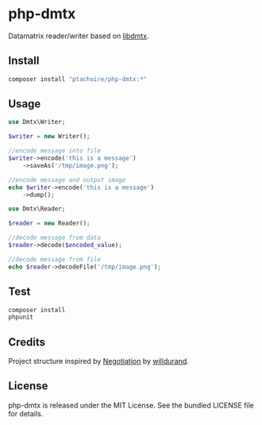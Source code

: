 # php-dmtx

Datamatrix reader/writer based on [libdmtx](http://www.libdmtx.org/).

## Install

```sh
composer install "ptachoire/php-dmtx:*"
```

## Usage

```php
use Dmtx\Writer;

$writer = new Writer();

//encode message into file
$writer->encode('this is a message')
    ->saveAs('/tmp/image.png');

//encode message and output image 
echo $writer->encode('this is a message')
    ->dump();
```

```php
use Dmtx\Reader;

$reader = new Reader();

//decode message from data
$reader->decode($encoded_value);

//decode message from file 
echo $reader->decodeFile('/tmp/image.png');
```

## Test

```sh
composer install
phpunit
```

## Credits

Project structure inspired by
[Negotiation](https://github.com/willdurand/Negotiation) by
[willdurand](https://github.com/willdurand).

## License

php-dmtx is released under the MIT License. See the bundled LICENSE file for
details.
